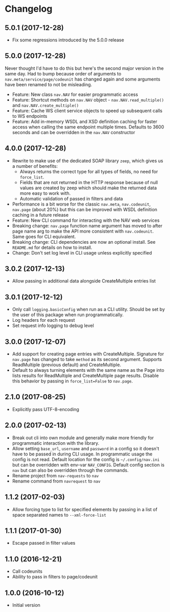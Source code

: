 # Changelog

## 5.0.1 (2017-12-28)

* Fix some regressions introduced by the 5.0.0 release

## 5.0.0 (2017-12-28)

Never thought I'd have to do this but here's the second major version in the same day. Had to bump because order of arguments to `nav.meta/service/page/codeunit` has changed again and some arguments have been renamed to not be misleading.

* Feature: New class `nav.NAV` for easier programmatic access
* Feature: Shortcut methods on `nav.NAV` object - `nav.NAV.read_multiple()` and `nav.NAV.create_multiple()`
* Feature: Cache WS client service objects to speed up subsequent calls to WS endpoints
* Feature: Add in-memory WSDL and XSD definition caching for faster access when calling the same endpoint multiple times. Defaults to 3600 seconds and can be overridden in the `nav.NAV` constructor


## 4.0.0 (2017-12-28)

* Rewrite to make use of the dedicated SOAP library `zeep`, which gives us a number of benefits:
    * Always returns the correct type for all types of fields, no need for `force_list`.
    * Fields that are not returned in the HTTP response because of null values are created by zeep which should make the returned data more easy to work with.
    * Automatic validation of passed in filters and data
* Performance is a bit worse for the classic `nav.meta`, `nav.codeunit`, `nav.page` (about 20%) but this can be improved with WSDL definition caching in a future release
* Feature: New CLI command for interacting with the NAV web services
* Breaking change: `nav.page` function name argument has moved to after page name arg to make the API more consistent with `nav.codeunit`. Same goes for CLI equivalent.
* Breaking change: CLI dependencies are now an optional install. See `README.md` for details on how to install.
* Change: Don't set log level in CLI usage unless explicitly specified

## 3.0.2 (2017-12-13)

* Allow passing in additional data alongside CreateMultiple entries list

## 3.0.1 (2017-12-12)

* Only call `logging.basicConfig` when run as a CLI utility. Should be set by the user of this package when run programmatically.
* Log headers for each request
* Set request info logging to debug level

## 3.0.0 (2017-12-07)

* Add support for creating page entries with CreateMultiple. Signature for `nav.page` has changed to take `method` as its second argument. Supports ReadMultiple (previous default) and CreateMultiple.
* Default to always turning elements with the same name as the Page into lists results for ReadMultiple and CreateMultiple page results. Disable this behavior by passing in `force_list=False` to `nav.page`.

## 2.1.0 (2017-08-25)

* Explicitly pass UTF-8-encoding

## 2.0.0 (2017-02-13)

* Break out cli into own module and generally make more friendly for programmatic interaction with the library.
* Allow setting `base_url`, `username` and `password` in a config so it doesn't have to be passed in during CLI usage. In programmatic usage the config is not read. Default location for the config is `~/.config/nav.ini` but can be overridden with env-var `NAV_CONFIG`. Default config section is `nav` but can also be overridden through the commands.
* Rename project from `nav-requests` to `nav`
* Rename command from `navrequest` to `nav`

## 1.1.2 (2017-02-03)

* Allow forcing type to list for specified elements by passing in a list of space separated names to `--xml-force-list`

## 1.1.1 (2017-01-30)

* Escape passed in filter values

## 1.1.0 (2016-12-21)

* Call codeunits
* Ability to pass in filters to page/codeunit

## 1.0.0 (2016-10-12)

* Initial version
